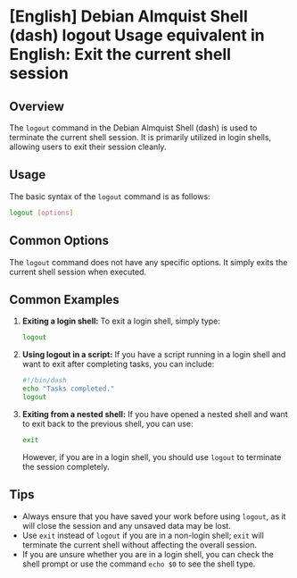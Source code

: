 # [English] Debian Almquist Shell (dash) logout Usage equivalent in English: Exit the current shell session

## Overview
The `logout` command in the Debian Almquist Shell (dash) is used to terminate the current shell session. It is primarily utilized in login shells, allowing users to exit their session cleanly.

## Usage
The basic syntax of the `logout` command is as follows:

```sh
logout [options]
```

## Common Options
The `logout` command does not have any specific options. It simply exits the current shell session when executed.

## Common Examples

1. **Exiting a login shell:**
   To exit a login shell, simply type:
   ```sh
   logout
   ```

2. **Using logout in a script:**
   If you have a script running in a login shell and want to exit after completing tasks, you can include:
   ```sh
   #!/bin/dash
   echo "Tasks completed."
   logout
   ```

3. **Exiting from a nested shell:**
   If you have opened a nested shell and want to exit back to the previous shell, you can use:
   ```sh
   exit
   ```
   However, if you are in a login shell, you should use `logout` to terminate the session completely.

## Tips
- Always ensure that you have saved your work before using `logout`, as it will close the session and any unsaved data may be lost.
- Use `exit` instead of `logout` if you are in a non-login shell; `exit` will terminate the current shell without affecting the overall session.
- If you are unsure whether you are in a login shell, you can check the shell prompt or use the command `echo $0` to see the shell type.